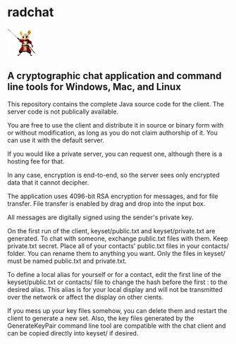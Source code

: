 # radchat
![dormouse](https://github.com/justinddix/radchat/blob/master/src/images/dormouse2.png)


## **A cryptographic chat application and command line tools for Windows, Mac, and Linux**

This repository contains the complete Java source code for the client.  The server code is not publically available.

You are free to use the client and distribute it in source or binary form with or without modification, as long as you do not claim authorship of it.  You can use it with the default server.

If you would like a private server, you can request one, although there is a hosting fee for that.

In any case, encryption is end-to-end, so the server sees only encrypted data that it cannot decipher.

The application uses 4096-bit RSA encryption for messages, and for file transfer.  File transfer is enabled by drag and drop into the input box.

All messages are digitally signed using the sender's private key.

On the first run of the client, keyset/public.txt and keyset/private.txt are generated.  To chat with someone, exchange public.txt files with them.  Keep private.txt secret.  Place all of your contacts' public.txt files in your contacts/ folder.  You can rename them to anything you want.  Only the files in keyset/ must be named public.txt and private.txt.

To define a local alias for yourself or for a contact, edit the first line of the keyset/public.txt or contacts/ file to change the hash before the first : to the desired alias.  This alias is for your local display and will not be transmitted over the network or affect the display on other cients.

If you mess up your key files somehow, you can delete them and restart the client to generate a new set.  Also, the key files generated by the GenerateKeyPair command line tool are compatible with the chat client and can be copied directly into keyset/ if desired.



